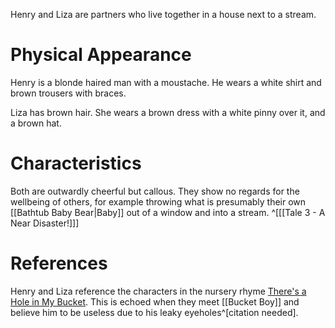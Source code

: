 Henry and Liza are partners who live together in a house next to a stream.

# Physical Appearance
Henry is a blonde haired man with a moustache. He wears a white shirt and brown trousers with braces.

Liza has brown hair. She wears a brown dress with a white pinny over it, and a brown hat.

# Characteristics
Both are outwardly cheerful but callous. They show no regards for the wellbeing of others, for example throwing what is presumably their own [[Bathtub Baby Bear|Baby]] out of a window and into a stream. ^[[[Tale 3 - A Near Disaster!]]]

# References
Henry and Liza reference the characters in the nursery rhyme [There's a Hole in My Bucket](https://en.m.wikipedia.org/wiki/There's_a_Hole_in_My_Bucket). This is echoed when they meet [[Bucket Boy]] and believe him to be useless due to his leaky eyeholes^[citation needed].